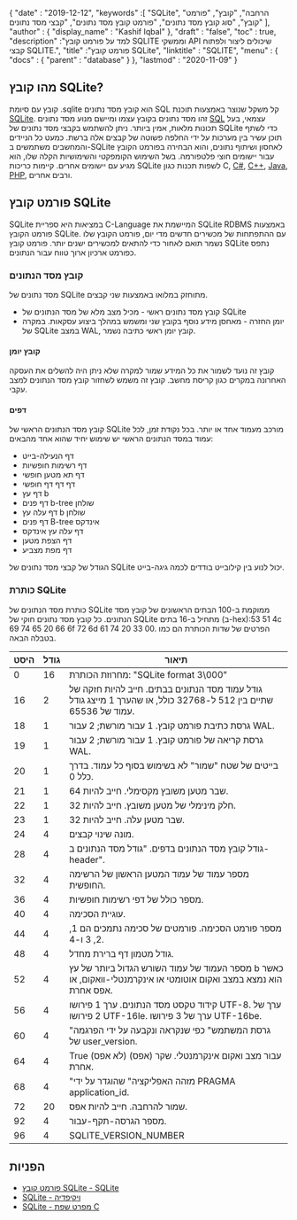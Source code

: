 {
  "date" : "2019-12-12",
  "keywords" :[ "SQLite", "הרחבה", "קובץ", "פורמט קובץ", "סוג קובץ מסד נתונים", "פורמט קובץ מסד נתונים", "קבצי מסד נתונים" ],
  "author" : {
    "display_name" : "Kashif Iqbal"
},
  "draft" : "false",
  "toc" : true,
  "description" :"למד על פורמט קובץ SQLITE וממשקי API שיכולים ליצור ולפתוח קבצי SQLITE.",
  "title" :"פורמט קובץ SQLite",
  "linktitle" : "SQLITE",
  "menu" : {
    "docs" : {
      "parent" : "database"
}
},
  "lastmod" : "2020-11-09"
}

## מהו קובץ SQLite?

קובץ עם סיומת .sqlite הוא קובץ מסד נתונים SQL קל משקל שנוצר באמצעות תוכנת [SQLite](https://www.sqlite.org/index.html). זהו מסד נתונים בקובץ עצמו ומיישם מנוע מסד נתונים [SQL](/he/database/sql/) עצמאי, בעל תכונות מלאות, אמין ביותר. ניתן להשתמש בקבצי מסד נתונים של SQLite כדי לשתף תוכן עשיר בין מערכות על ידי החלפה פשוטה של קבצים אלה ברשת. כמעט כל הניידים והמחשבים משתמשים ב-SQLite לאחסון ושיתוף נתונים, והוא הבחירה בפורמט הקובץ עבור יישומים חוצי פלטפורמה. בשל השימוש הקומפקטי והשימושיות הקלה שלו, הוא מגיע עם יישומים אחרים. קיימות כריכות SQLite לשפות תכנות כגון C, [C#](/he/programming/cs/), [C++](/he/programming/cpp), [Java](/he/programming/java/), [PHP](/he/programming/php/ ), ורבים אחרים.

## פורמט קובץ SQLite

SQLite במציאות היא ספריית C-Language המיישמת את SQLite RDBMS באמצעות פורמט הקובץ SQLite. עם ההתפתחות של מכשירים חדשים מדי יום, פורמט הקובץ שלו נשמר תואם לאחור כדי להתאים למכשירים ישנים יותר. פורמט קובץ SQLite נתפס כפורמט ארכיון ארוך טווח עבור הנתונים.

### קובץ מסד הנתונים

מסד נתונים של SQLite מתוחזק במלואו באמצעות שני קבצים.
* קובץ מסד נתונים ראשי - מכיל מצב מלא של מסד הנתונים של SQLite
* יומן החזרה - מאחסן מידע נוסף בקובץ שני ומשמש במהלך ביצוע עסקאות. במקרה של SQLite במצב WAL, קובץ יומן ראשי כתיבה נשמר.

#### קובץ יומן

קובץ זה נועד לשמור את כל המידע שמור למקרה שלא ניתן היה להשלים את העסקה האחרונה במקרים כגון קריסת מחשב. קובץ זה משמש לשחזור קובץ מסד הנתונים למצב עקבי.

#### דפים

קובץ מסד הנתונים הראשי של SQLite מורכב מעמוד אחד או יותר. בכל נקודת זמן, לכל עמוד במסד הנתונים הראשי יש שימוש יחיד שהוא אחד מהבאים:

* דף הנעילה-בייט
* דף רשימות חופשיות
* דף תא מטען חופשי
* דף דף דף חופשי
* דף עץ b
* דף פנים b-tree שולחן
* דף עלה עץ b שולחן
* דף פנים B-tree אינדקס
* דף עלה עץ אינדקס
* דף הצפת מטען
* דף מפת מצביע

הגודל של קבצי מסד נתונים של SQLite יכול לנוע בין קילובייט בודדים לכמה גיגה-בייט.

### כותרת SQLite

כותרת מסד הנתונים של SQLite ממוקמת ב-100 הבתים הראשונים של קובץ מסד הנתונים. כל קובץ מסד נתונים חוקי של SQLite מתחיל ב-16 בתים (ב-hex):53 51 4c 69 74 65 20 66 6f 72 6d 61 74 20 33 00. הפרטים של שדות הכותרת הם כמו בטבלה הבאה.

|היסט|גודל|תיאור|
---|---|---|
|0|16|מחרוזת הכותרת: "SQLite format 3\000"|
|16|2|גודל עמוד מסד הנתונים בבתים. חייב להיות חזקה של שתיים בין 512 ל-32768 כולל, או שהערך 1 מייצג גודל עמוד של 65536.|
|18|1|גרסת כתיבת פורמט קובץ. 1 עבור מורשת; 2 עבור WAL.|
|19|1|גרסת קריאה של פורמט קובץ. 1 עבור מורשת; 2 עבור WAL.|
|20|1|בייטים של שטח "שמור" לא בשימוש בסוף כל עמוד. בדרך כלל 0.|
|21|1|שבר מטען משובץ מקסימלי. חייב להיות 64.|
|22|1|חלק מינימלי של מטען משובץ. חייב להיות 32.|
|23|1|שבר מטען עלה. חייב להיות 32.|
|24|4|מונה שינוי קבצים.|
|28|4|גודל קובץ מסד הנתונים בדפים. "גודל מסד הנתונים ב-header".|
|32|4|מספר עמוד של עמוד המטען הראשון של הרשימה החופשית.|
|36|4|מספר כולל של דפי רשימות חופשיות.|
|40|4|עוגיית הסכימה.|
|44|4|מספר פורמט הסכימה. פורמטים של סכימה נתמכים הם 1, 2, 3 ו-4.|
|48|4|גודל מטמון דף ברירת מחדל.|
|52|4|מספר העמוד של עמוד השורש הגדול ביותר של עץ b כאשר הוא נמצא במצב ואקום אוטומטי או אינקרמנטלי-וואקום, או אפס אחרת.|
|56|4|קידוד טקסט מסד הנתונים. ערך 1 פירושו UTF-8. ערך של 2 פירושו UTF-16le. ערך של 3 פירושו UTF-16be.|
|60|4|"גרסת המשתמש" כפי שנקראה ונקבעה על ידי הפרגמה של user_version.|
|64|4|True (לא אפס) עבור מצב ואקום אינקרמנטלי. שקר (אפס) אחרת.|
|68|4|"מזהה האפליקציה" שהוגדר על ידי PRAGMA application_id.|
|72|20|שמור להרחבה. חייב להיות אפס.|
|92|4|מספר הגרסה-תקף-עבור.|
|96|4|SQLITE_VERSION_NUMBER|

## הפניות ##

* [פורמט קובץ SQLite - SQLite](https://www.sqlite.org/fileformat2.html)
* [SQLite - ויקיפדיה](https://en.wikipedia.org/wiki/SQLite)
* [SQLite - מפרט שפת C](https://www.sqlite.org/c3ref/intro.html)

